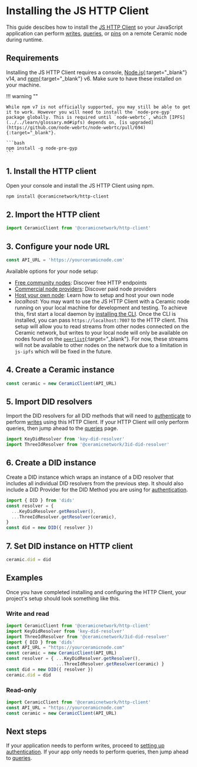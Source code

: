 # Installing the JS HTTP Client

This guide descibes how to install the [JS HTTP Client](./installation.md#js-http-client) so your JavaScript application can perform [writes](./writes.md), [queries](./queries.md), or [pins](./pinning.md) on a remote Ceramic node during runtime.

## **Requirements**

Installing the JS HTTP Client requires a console, [Node.js](https://nodejs.org/en/){:target="\_blank"} v14, and [npm](https://www.npmjs.com/get-npm){:target="\_blank"} v6. Make sure to have these installed on your machine.

!!! warning ""

    While npm v7 is not officially supported, you may still be able to get it to work. However you will need to install the `node-pre-gyp` package globally. This is required until `node-webrtc`, which [IPFS](../../learn/glossary.md#ipfs) depends on, [is upgraded](https://github.com/node-webrtc/node-webrtc/pull/694){:target="_blank"}.

    ```bash
    npm install -g node-pre-gyp
    ```

## **1. Install the HTTP client**

Open your console and install the JS HTTP Client using npm.

```bash
npm install @ceramicnetwork/http-client
```

## **2. Import the HTTP client**

```javascript
import CeramicClient from '@ceramicnetwork/http-client'
```

## **3. Configure your node URL**

```javascript
const API_URL = 'https://yourceramicnode.com'
```

Available options for your node setup:

- [Free community nodes](../../run/nodes/community-nodes.md): Discover free HTTP endpoints
- [Commercial node providers](../../run/nodes/node-providers.md): Discover paid node providers
- [Host your own node](../../run/nodes/nodes.md): Learn how to setup and host your own node
- _localhost_: You may want to use the JS HTTP Client with a Ceramic node running on your local machine for development and testing. To achieve this, first start a local daemon by [installing the CLI](../cli/installation.md). Once the CLI is installed, you can pass `https://localhost:7007` to the HTTP client. This setup will allow you to read streams from other nodes connected on the Ceramic network, but writes to your local node will only be available on nodes found on the [`peerlist`](https://github.com/ceramicnetwork/peerlist/blob/main/testnet-clay.json){:target="\_blank"}. For now, these streams will not be available to other nodes on the network due to a limitation in `js-ipfs` which will be fixed in the future.

## **4. Create a Ceramic instance**

```javascript
const ceramic = new CeramicClient(API_URL)
```

## **5. Import DID resolvers**

Import the DID resolvers for all DID methods that will need to [authenticate](./authentication.md) to perform [writes](./writes.md) using this HTTP Client. If your HTTP Client will only perform queries, then jump ahead to the [queries](./queries.md) page.

```javascript
import KeyDidResolver from 'key-did-resolver'
import ThreeIdResolver from '@ceramicnetwork/3id-did-resolver'
```

## **6. Create a DID instance**

Create a DID instance which wraps an instance of a DID resolver that includes all individual DID resolvers from the previous step. It should also include a DID Provider for the DID Method you are using for [authentication](./authentication.md).

```javascript
import { DID } from 'dids'
const resolver = {
  ...KeyDidResolver.getResolver(),
  ...ThreeIdResolver.getResolver(ceramic),
}
const did = new DID({ resolver })
```

## **7. Set DID instance on HTTP client**

```javascript
ceramic.did = did
```

## **Examples**
Once you have completed installing and configuring the HTTP Client, your project's setup should look something like this.

### Write and read

``` javascript
import CeramicClient from '@ceramicnetwork/http-client'
import KeyDidResolver from 'key-did-resolver'
import ThreeIdResolver from '@ceramicnetwork/3id-did-resolver'
import { DID } from 'dids'
const API_URL = "https://yourceramicnode.com"
const ceramic = new CeramicClient(API_URL)
const resolver = { ...KeyDidResolver.getResolver(),
                   ...ThreeIdResolver.getResolver(ceramic) }
const did = new DID({ resolver })
ceramic.did = did
```

### Read-only

``` javascript
import CeramicClient from '@ceramicnetwork/http-client'
const API_URL = "https://yourceramicnode.com"
const ceramic = new CeramicClient(API_URL)
```

## **Next steps**

If your application needs to perform writes, proceed to [setting up authentication](./authentication.md). If your app only needs to perform queries, then jump ahead to [queries](./queries.md).
